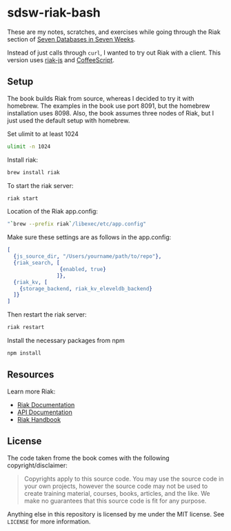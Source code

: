 # sdsw-riak-bash

These are my notes, scratches, and exercises while going through the Riak section of [Seven Databases in Seven Weeks](http://pragprog.com/book/rwdata/seven-databases-in-seven-weeks).

Instead of just calls through `curl`, I wanted to try out Riak with a client. This version uses [riak-js](http://riakjs.org/) and [CoffeeScript](http://coffeescript.org/).

## Setup

The book builds Riak from source, whereas I decided to try it with homebrew. The examples in the book use port 8091, but the homebrew installation uses 8098. Also, the book assumes three nodes of Riak, but I just used the default setup with homebrew.

Set ulimit to at least 1024

```bash
ulimit -n 1024
```

Install riak:

```bash
brew install riak
```

To start the riak server:

```bash
riak start
```

Location of the Riak app.config:

```bash
"`brew --prefix riak`/libexec/etc/app.config"
```

Make sure these settings are as follows in the app.config:

```erlang
[
  {js_source_dir, "/Users/yourname/path/to/repo"},
  {riak_search, [
                 {enabled, true}
                ]},
  {riak_kv, [
    {storage_backend, riak_kv_eleveldb_backend}
  ]}
]
```

Then restart the riak server:

```bash
riak restart
```

Install the necessary packages from npm

```bash
npm install
```

## Resources

Learn more Riak:

* [Riak Documentation](http://wiki.basho.com/)
* [API Documentation](http://wiki.basho.com/HTTP-API.html)
* [Riak Handbook](http://riakhandbook.com/)

## License

The code taken frome the book comes with the following copyright/disclaimer:

> Copyrights apply to this source code. You may use the source code in your own projects, however the source code may not be used to create training material, courses, books, articles, and the like. We make no guarantees that this source code is fit for any purpose.

Anything else in this repository is licensed by me under the MIT license. See `LICENSE` for more information.
